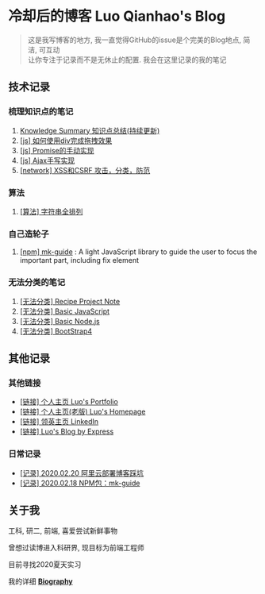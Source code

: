 # 冷却后的博客 Luo Qianhao's Blog
>这是我写博客的地方, 我一直觉得GitHub的issue是个完美的Blog地点, 简洁, 可互动  
>让你专注于记录而不是无休止的配置. 我会在这里记录的我的笔记







## 技术记录

### 梳理知识点的笔记
1. [Knowledge Summary 知识点总结(持续更新)](https://github.com/law-chain-hot/Blog/issues/1)  
2. [[js] 如何使用div完成拖拽效果](https://github.com/law-chain-hot/Blog/issues/2)
3. [[js] Promise的手动实现](https://github.com/law-chain-hot/Blog/issues/3)
4. [[js] Ajax手写实现](https://github.com/law-chain-hot/Blog/issues/4)
5. [[network] XSS和CSRF 攻击，分类，防范](https://github.com/law-chain-hot/Blog/blob/master/1-%E6%A2%B3%E7%90%86%E7%9F%A5%E8%AF%86%E7%82%B9/4-Network-XSS%E6%94%BB%E5%87%BB%EF%BC%8C%E5%88%86%E7%B1%BB%EF%BC%8C%E9%98%B2%E8%8C%83.md)


### 算法
1. [[算法] 字符串全排列](https://github.com/law-chain-hot/Blog/issues/5)



### 自己造轮子
1. [[npm] mk-guide](https://github.com/law-chain-hot/Blog/blob/master/2-%E8%87%AA%E5%B7%B1%E5%86%99%E7%9A%84%E8%BD%AE%E5%AD%90/1-%E6%96%B0%E6%89%8B%E5%BC%95%E5%AF%BC%E7%BB%84%E4%BB%B6%5B%E7%B1%BB%E4%BC%BC%E4%BA%8EIntro.js%E5%92%8CDriver.js%5D.md) : A light JavaScript library to guide the user to focus the important part, including fix element




### 无法分类的笔记
1. [[无法分类] Recipe Project Note](https://github.com/law-chain-hot/md-all-notes/issues/4)  
2. [[无法分类] Basic JavaScript](https://github.com/law-chain-hot/md-all-notes/issues/5)    
3. [[无法分类] Basic Node.js](https://github.com/law-chain-hot/md-all-notes/issues/6)  
4. [[无法分类] BootStrap4](https://github.com/law-chain-hot/md-all-notes/issues/7)  





## 其他记录

### 其他链接
- [[链接] 个人主页 Luo's Portfolio](https://law-chain-hot.github.io/portfolio)  
- [[链接] 个人主页(老版) Luo's Homepage](https://law-chain-hot.github.io/homepage)
- [[链接] 领英主页 LinkedIn ](https://www.linkedin.com/in/qianhao-luo-472974177/)
- [[链接] Luo's Blog by Express ](http://118.31.9.121/)


### 日常记录
- [[记录] 2020.02.20 阿里云部署博客踩坑](https://github.com/law-chain-hot/Blog/blob/master/3-%E6%97%A5%E5%B8%B8%E8%AE%B0%E5%BD%95/2-%5B2020.02.21%5DWeek5.5%20%E9%98%BF%E9%87%8C%E4%BA%91%E9%83%A8%E7%BD%B2%E5%8D%9A%E5%AE%A2%E8%B8%A9%E5%9D%91.md)
- [[记录] 2020.02.18 NPM包：mk-guide](https://github.com/law-chain-hot/Blog/blob/master/3-%E6%97%A5%E5%B8%B8%E8%AE%B0%E5%BD%95/1-%5B2020.02.18%5DWeek5.2%20NPM%E5%8C%85.md)


 


## 关于我
工科, 研二, 前端, 喜爱尝试新鲜事物

曾想过读博进入科研界, 现目标为前端工程师

目前寻找2020夏天实习  

我的详细 **[Biography](https://github.com/law-chain-hot/Blog/tree/master/0-%E5%85%B3%E4%BA%8EAbout)**